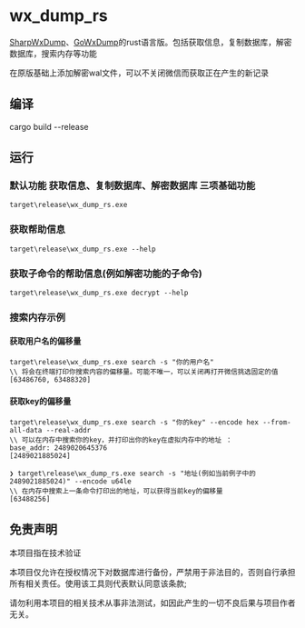 # wx_dump_rs
<a href="https://github.com/AdminTest0/SharpWxDump">SharpWxDump</a>、<a href="https://github.com/SpenserCai/GoWxDump">GoWxDump</a>的rust语言版。包括获取信息，复制数据库，解密数据库，搜索内存等功能

在原版基础上添加解密wal文件，可以不关闭微信而获取正在产生的新记录

## 编译
cargo build --release

## 运行
### 默认功能 获取信息、复制数据库、解密数据库 三项基础功能
```
target\release\wx_dump_rs.exe
```
### 获取帮助信息
```
target\release\wx_dump_rs.exe --help
```
### 获取子命令的帮助信息(例如解密功能的子命令)
```
target\release\wx_dump_rs.exe decrypt --help
```
### 搜索内存示例
#### 获取用户名的偏移量
```
target\release\wx_dump_rs.exe search -s "你的用户名"
\\ 将会在终端打印你搜索内容的偏移量。可能不唯一，可以关闭再打开微信挑选固定的值
[63486760, 63488320]
```
#### 获取key的偏移量
```
target\release\wx_dump_rs.exe search -s "你的key" --encode hex --from-all-data --real-addr
\\ 可以在内存中搜索你的key，并打印出你的key在虚拟内存中的地址 ：
base_addr: 2489020645376
[2489021885024]

❯ target\release\wx_dump_rs.exe search -s "地址(例如当前例子中的2489021885024)" --encode u64le
\\ 在内存中搜索上一条命令打印出的地址，可以获得当前key的偏移量
[63488256]
```

## 免责声明
本项目指在技术验证

本项目仅允许在授权情况下对数据库进行备份，严禁用于非法目的，否则自行承担所有相关责任。使用该工具则代表默认同意该条款;

请勿利用本项目的相关技术从事非法测试，如因此产生的一切不良后果与项目作者无关。
